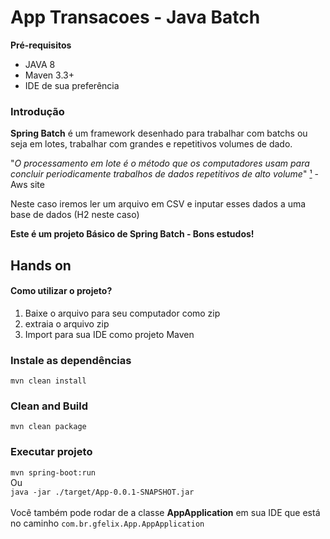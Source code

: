 App Transacoes - Java Batch
===========================

**Pré-requisitos**
- JAVA 8
- Maven 3.3+
- IDE de sua preferência

### Introdução
**Spring Batch** é um framework desenhado para trabalhar
com batchs ou seja em lotes, trabalhar com grandes e repetitivos
volumes de dado. 

"_O processamento
em lote é o método que os computadores usam para concluir 
periodicamente trabalhos de dados repetitivos de alto volume_" [¹](https://aws.amazon.com/pt/what-is/batch-processing/#:~:text=Batch%20processing%20is%20the%20method,run%20on%20individual%20data%20transactions.) - Aws site

Neste caso iremos ler um arquivo em CSV e inputar esses dados a
uma base de dados (H2 neste caso)

**Este é um projeto Básico de Spring Batch - Bons estudos!**

## Hands on

#### Como utilizar o projeto?
1. Baixe o arquivo para seu computador como zip
2. extraia o arquivo zip
3. Import para sua IDE como projeto Maven

### Instale as dependências
`mvn clean install`

### Clean and Build
`mvn clean package`

### Executar projeto
`mvn spring-boot:run` <br>Ou<br> `java -jar ./target/App-0.0.1-SNAPSHOT.jar` <br><br> Você também pode rodar de a classe **AppApplication** em sua IDE que está no caminho `com.br.gfelix.App.AppApplication`
